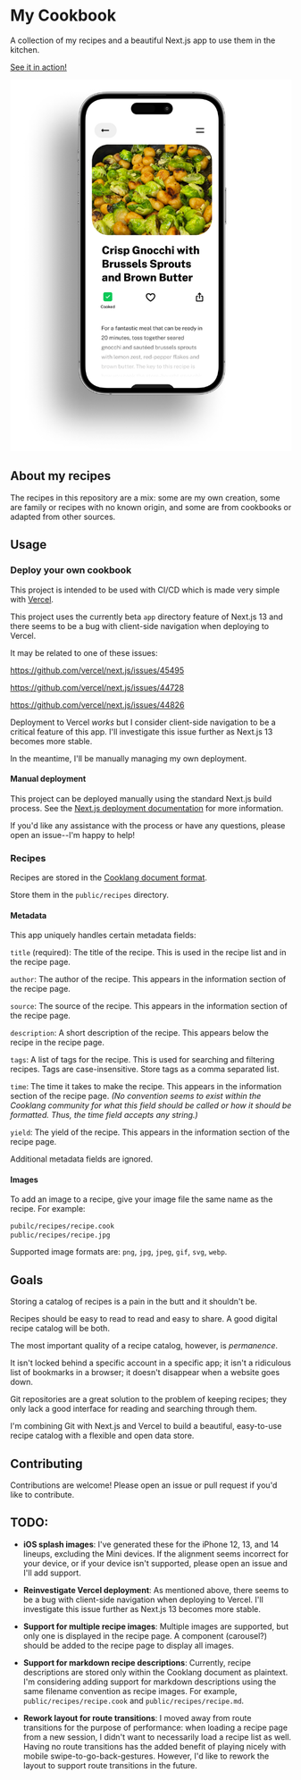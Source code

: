 # My Cookbook

A collection of my recipes and a beautiful Next.js app to use them in the kitchen.

[See it in action!](https://cookbook.ezm.ac/)

![mockup](./mockup.png)

## About my recipes

The recipes in this repository are a mix: some are my own creation, some are family or recipes with no known origin, and some are from cookbooks or adapted from other sources.

## Usage

### Deploy your own cookbook

This project is intended to be used with CI/CD which is made very simple with [Vercel](https://vercel.com/).

This project uses the currently beta `app` directory feature of Next.js 13 and there seems to be a bug with client-side navigation when deploying to Vercel.

It may be related to one of these issues:

https://github.com/vercel/next.js/issues/45495

https://github.com/vercel/next.js/issues/44728

https://github.com/vercel/next.js/issues/44826

Deployment to Vercel *works* but I consider client-side navigation to be a critical feature of this app. I'll investigate this issue further as Next.js 13 becomes more stable.

In the meantime, I'll be manually managing my own deployment.

#### Manual deployment

This project can be deployed manually using the standard Next.js build process. See the [Next.js deployment documentation](https://nextjs.org/docs/deployment) for more information.

If you'd like any assistance with the process or have any questions, please open an issue--I'm happy to help!

### Recipes

Recipes are stored in the [Cooklang document format](https://cooklang.org/).

Store them in the `public/recipes` directory.

#### Metadata

This app uniquely handles certain metadata fields:

`title` (required): The title of the recipe. This is used in the recipe list and in the recipe page.

`author`: The author of the recipe. This appears in the information section of the recipe page.

`source`: The source of the recipe. This appears in the information section of the recipe page.

`description`: A short description of the recipe. This appears below the recipe in the recipe page.

`tags`: A list of tags for the recipe. This is used for searching and filtering recipes. Tags are case-insensitive. Store tags as a comma separated list.

`time`: The time it takes to make the recipe. This appears in the information section of the recipe page. *(No convention seems to exist within the Cooklang community for what this field should be called or how it should be formatted. Thus, the time field accepts any string.)*

`yield`: The yield of the recipe. This appears in the information section of the recipe page.

Additional metadata fields are ignored.


#### Images

To add an image to a recipe, give your image file the same name as the recipe. For example:

```
pubilc/recipes/recipe.cook
public/recipes/recipe.jpg
```

Supported image formats are: `png`, `jpg`, `jpeg`, `gif`, `svg`, `webp`.

## Goals

Storing a catalog of recipes is a pain in the butt and it shouldn't be.

Recipes should be easy to read to read and easy to share. A good digital recipe catalog will be both.

The most important quality of a recipe catalog, however, is *permanence*.

It isn't locked behind a specific account in a specific app; it isn't a ridiculous list of bookmarks in a browser; it doesn't disappear when a website goes down.

Git repositories are a great solution to the problem of keeping recipes; they only lack a good interface for reading and searching through them.

I'm combining Git with Next.js and Vercel to build a beautiful, easy-to-use recipe catalog with a flexible and open data store.

## Contributing

Contributions are welcome! Please open an issue or pull request if you'd like to contribute.

## TODO:

- **iOS splash images**: I've generated these for the iPhone 12, 13, and 14 lineups, excluding the Mini devices. If the alignment seems incorrect for your device, or if your device isn't supported, please open an issue and I'll add support.

- **Reinvestigate Vercel deployment**: As mentioned above, there seems to be a bug with client-side navigation when deploying to Vercel. I'll investigate this issue further as Next.js 13 becomes more stable.

- **Support for multiple recipe images**: Multiple images are supported, but only one is displayed in the recipe page. A component (carousel?) should be added to the recipe page to display all images.

- **Support for markdown recipe descriptions**: Currently, recipe descriptions are stored only within the Cooklang document as plaintext. I'm considering adding support for markdown descriptions using the same filename convention as recipe images. For example, `public/recipes/recipe.cook` and `public/recipes/recipe.md`.

- **Rework layout for route transitions**: I moved away from route transitions for the purpose of performance: when loading a recipe page from a new session, I didn't want to necessarily load a recipe list as well. Having no route transitions has the added benefit of playing nicely with mobile swipe-to-go-back-gestures. However, I'd like to rework the layout to support route transitions in the future.

